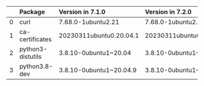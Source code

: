 <!-- markdown-link-check-disable -->

|    | Package           | Version in 7.1.0        | Version in 7.2.0        | Status   |
|---:|:------------------|:------------------------|:------------------------|:---------|
|  0 | curl              | 7.68.0-1ubuntu2.21      | 7.68.0-1ubuntu2.22      | UPDATED  |
|  1 | ca-certificates   | 20230311ubuntu0.20.04.1 | 20230311ubuntu0.20.04.1 |          |
|  2 | python3-distutils | 3.8.10-0ubuntu1~20.04   | 3.8.10-0ubuntu1~20.04   |          |
|  3 | python3.8-dev     | 3.8.10-0ubuntu1~20.04.9 | 3.8.10-0ubuntu1~20.04.9 |          |